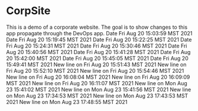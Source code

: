 # CorpSite

This is a demo of a corporate website.  The goal is to show changes to this app propagate through the DevOps app.
Date Fri Aug 20 15:03:59 MST 2021
Date Fri Aug 20 15:19:45 MST 2021
Date Fri Aug 20 15:22:25 MST 2021
Date Fri Aug 20 15:24:31 MST 2021
Date Fri Aug 20 15:30:46 MST 2021
Date Fri Aug 20 15:40:56 MST 2021
Date Fri Aug 20 15:41:28 MST 2021
Date Fri Aug 20 15:42:00 MST 2021
Date Fri Aug 20 15:45:05 MST 2021
Date Fri Aug 20 15:49:41 MST 2021
New line on Fri Aug 20 15:51:43 MST 2021
New line on Fri Aug 20 15:52:10 MST 2021
New line on Fri Aug 20 15:54:46 MST 2021
New line on Fri Aug 20 16:08:04 MST 2021
New line on Fri Aug 20 16:09:09 MST 2021
New line on Fri Aug 20 16:11:07 MST 2021
New line on Mon Aug 23 15:41:02 MST 2021
New line on Mon Aug 23 15:41:56 MST 2021
New line on Mon Aug 23 17:34:53 MST 2021
New line on Mon Aug 23 17:43:53 MST 2021
New line on Mon Aug 23 17:48:55 MST 2021
